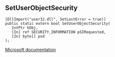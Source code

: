 ## SetUserObjectSecurity

```
[DllImport("user32.dll", SetLastError = true)]
public static extern bool SetUserObjectSecurity(
   IntPtr hObj,
   [In] ref SECURITY_INFORMATION pSIRequested,
   [In] byte[] psd
);
```

[Microsoft documentation](https://docs.microsoft.com/en-us/windows/win32/api/winuser/nf-winuser-setuserobjectsecurity)
